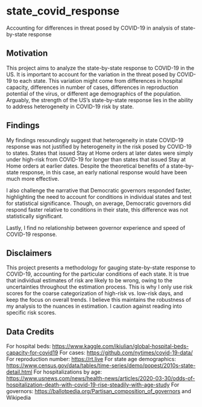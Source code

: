 # state_covid_response
Accounting for differences in threat posed by COVID-19 in analysis of state-by-state response

## Motivation

This project aims to analyze the state-by-state response to COVID-19 in the US.
It is important to account for the variation in the threat posed by COVID-19 to each state. This variation might come from differences in hospital capacity, differences in number of cases, differences in reproduction potential of the virus, or different age demographics of the population. Arguably, the strength of the US’s state-by-state response lies in the ability to address heterogeneity in COVID-19 risk by state.

## Findings

My findings resoundingly suggest that heterogeneity in state COVID-19 response was not justified by heterogeneity in the risk posed by COVID-19 to states. States that issued Stay at Home orders at later dates were simply under high-risk from COVID-19 for longer than states that issued Stay at Home orders at earlier dates. Despite the theoretical benefits of a state-by-state response, in this case, an early national response would have been much more effective. 

I also challenge the narrative that Democratic governors responded faster, highlighting the need to account for conditions in individual states and test for statistical significance. Though, on average, Democratic governors did respond faster relative to conditions in their state, this difference was not statistically significant. 

Lastly, I find no relationship between governor experience and speed of COVID-19 response.

## Disclaimers

This project presents a methodology for gauging state-by-state response to COVID-19, accounting for the particular conditions of each state. It is true that individual estimates of risk are likely to be wrong, owing to the uncertainties throughout the estimation process. This is why I only use risk scores for the coarse categorization of high-risk vs. low-risk days, and keep the focus on overall trends. I believe this maintains the robustness of my analysis to the nuances in estimation. I caution against reading into specific risk scores.

## Data Credits

For hospital beds: https://www.kaggle.com/ikiulian/global-hospital-beds-capacity-for-covid19
For cases: https://github.com/nytimes/covid-19-data/
For reproduction number: https://rt.live 
For state age demographics: https://www.census.gov/data/tables/time-series/demo/popest/2010s-state-detail.html
For hospitalizations by age: https://www.usnews.com/news/health-news/articles/2020-03-30/odds-of-hospitalization-death-with-covid-19-rise-steadily-with-age-study
For governors: https://ballotpedia.org/Partisan_composition_of_governors and Wikipedia
